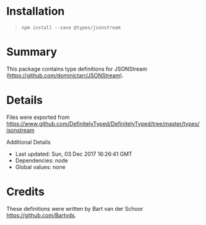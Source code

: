 # Installation
> `npm install --save @types/jsonstream`

# Summary
This package contains type definitions for JSONStream (https://github.com/dominictarr/JSONStream).

# Details
Files were exported from https://www.github.com/DefinitelyTyped/DefinitelyTyped/tree/master/types/jsonstream

Additional Details
 * Last updated: Sun, 03 Dec 2017 16:26:41 GMT
 * Dependencies: node
 * Global values: none

# Credits
These definitions were written by Bart van der Schoor <https://github.com/Bartvds>.
